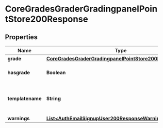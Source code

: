 

# CoreGradesGraderGradingpanelPointStore200Response


## Properties

| Name | Type | Description | Notes |
|------------ | ------------- | ------------- | -------------|
|**grade** | [**CoreGradesGraderGradingpanelPointStore200ResponseGrade**](CoreGradesGraderGradingpanelPointStore200ResponseGrade.md) |  |  |
|**hasgrade** | **Boolean** | Does the user have a grade? |  |
|**templatename** | **String** | The template to use when rendering this data |  |
|**warnings** | [**List&lt;AuthEmailSignupUser200ResponseWarningsInner&gt;**](AuthEmailSignupUser200ResponseWarningsInner.md) |  |  [optional] |



